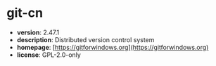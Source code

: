# git-cn

- **version**: 2.47.1
- **description**: Distributed version control system
- **homepage**: [https://gitforwindows.org](https://gitforwindows.org)
- **license**: GPL-2.0-only

